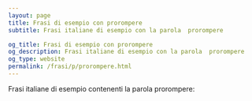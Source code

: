 ```yaml
---
layout: page
title: Frasi di esempio con prorompere 
subtitle: Frasi italiane di esempio con la parola  prorompere

og_title: Frasi di esempio con prorompere 
og_description: Frasi italiane di esempio con la parola  prorompere
og_type: website
permalink: /frasi/p/prorompere.html
---
```


Frasi italiane di esempio contenenti la parola prorompere:


